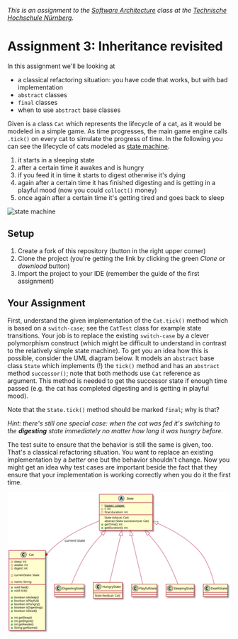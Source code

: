 _This is an assignment to the [Software Architecture](https://ohm-softa.github.io) class at the [Technische Hochschule Nürnberg](http://www.th-nuernberg.de)._

# Assignment 3: Inheritance revisited

In this assignment we'll be looking at

* a classical refactoring situation: you have code that works, but with bad implementation
* `abstract` classes
* `final` classes
* when to use `abstract` base classes

Given is a class `Cat` which represents the lifecycle of a cat, as it would be modeled in a simple game.
As time progresses, the main game engine calls `.tick()` on every cat to simulate the progress of time.
In the following you can see the lifecycle of cats modeled as [state machine](https://en.wikipedia.org/wiki/Finite-state_machine).

1. it starts in a sleeping state
2. after a certain time it awakes and is hungry
3. if you feed it in time it starts to digest otherwise it's dying
4. again after a certain time it has finished digesting and is getting in a playful mood (now you could `collect()` money)
5. once again after a certain time it's getting tired and goes back to sleep

![state machine](assets/state-machine-spec.svg)


## Setup

1. Create a fork of this repository (button in the right upper corner)
2. Clone the project (you're getting the link by clicking the green _Clone or download_ button)
3. Import the project to your IDE (remember the guide of the first assignment)


## Your Assignment

First, understand the given implementation of the `Cat.tick()` method which is based on a `switch-case`; see the `CatTest` class for example state transitions.
Your job is to replace the existing `switch-case` by a clever polymorphism construct (which might be difficult to understand in contrast to the relatively simple state machine).
To get you an idea how this is possible, consider the UML diagram below.
It models an `abstract` base class `State` which implements (!) the `tick()` method and has an `abstract` method `successor()`; note that both methods use `Cat` reference as argument.
This method is needed to get the successor state if enough time passed (e.g. the cat has completed digesting and is getting in playful mood).

Note that the `State.tick()` method should be marked `final`; why is that?

_Hint: there's still one special case: when the cat was fed it's switching to the **digesting** state immediately no matter how long it was hungry before._

The test suite to ensure that the behavior is still the same is given, too.
That's a classical refactoring situation.
You want to replace an existing implementation by a _better_ one but the behavior shouldn't change.
Now you might get an idea why test cases are important beside the fact that they ensure that your implementation is working correctly when you do it the first time.

![classes](assets/class-spec.svg)
